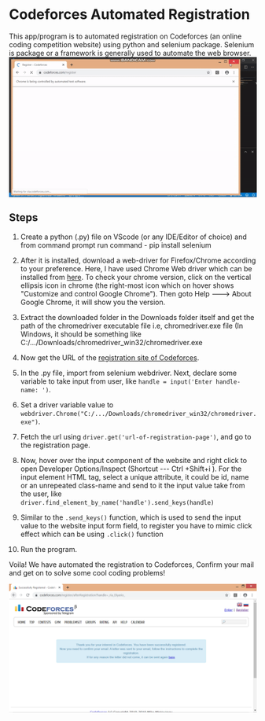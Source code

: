 # Codeforces Automated Registration

This app/program is to automated registration on Codeforces (an online coding competition website) using python and selenium package. Selenium is package or a framework is generally used to automate the web browser.
<img src='https://github.com/AyushKarir/Codeforces-registration-automated/blob/master/automate_reg.gif' style="display:table; margin-left: auto; margin-right: auto;">

## Steps

1.  Create a python (.py) file on VScode (or any IDE/Editor of choice) and from command prompt run command - pip install selenium
2.  After it is installed, download a web-driver for Firefox/Chrome according to your preference. Here, I have used Chrome Web driver which can be installed from [here](https://chromedriver.chromium.org/downloads).
    To check your chrome version, click on the vertical ellipsis icon in chrome (the right-most icon which on hover shows "Customize and control Google Chrome"). Then goto Help ---> About Google Chrome, it will show you the version.
3.  Extract the downloaded folder in the Downloads folder itself and get the path of the chromedriver executable file i.e, chromedriver.exe file (In Windows, it should be something like C:/.../Downloads/chromedriver_win32/chromedriver.exe
4.  Now get the URL of the [registration site of Codeforces](https://codeforces.com/register).
5.  In the .py file, import from selenium webdriver. Next, declare some variable to take input from user, like
    `handle = input('Enter handle-name: ')`.

6.  Set a driver variable value to `webdriver.Chrome("C:/.../Downloads/chromedriver_win32/chromedriver.exe")`.
7.  Fetch the url using `driver.get('url-of-registration-page')`, and go to the registration page.
8.  Now, hover over the input component of the website and right click to open Developer Options/Inspect (Shortcut --- Ctrl +Shift+i ). For the input element HTML tag, select a unique attribute, it could be id, name or an unrepeated class-name and send to it the input value take from the user, like `driver.find_element_by_name('handle').send_keys(handle)`
9.  Similar to the `.send_keys()` function, which is used to send the input value to the website input form field, to register you have to mimic click effect which can be using `.click()` function
10. Run the program.

Voila! We have automated the registration to Codeforces,
Confirm your mail and get on to solve some cool coding problems!

<img src='https://github.com/AyushKarir/Codeforces-registration-automated/blob/master/pic.PNG' style="display:table; margin-left: auto; margin-right: auto;">
